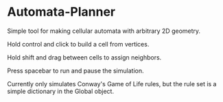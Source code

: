 # Automata-Planner

Simple tool for making cellular automata with arbitrary 2D geometry.

Hold control and click to build a cell from vertices.

Hold shift and drag between cells to assign neighbors.

Press spacebar to run and pause the simulation.

Currently only simulates Conway's Game of Life rules, but the rule set is a simple dictionary in the Global object.
